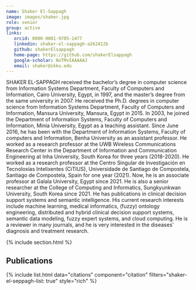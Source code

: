 ```yaml
---
name: Shaker El-Sappagh
image: images/shaker.jpg
role: senior
group: active
links:
   orcid: 0000-0001-9705-1477
   linkedin: shaker-el-sappagh-a262412b
   github: shakerElsappagh
   home-page: https://github.com/shakerElsappagh
   google-scholar: NoTMvIAAAAAJ
   email: shaker@skku.edu
---
```


SHAKER EL-SAPPAGH received the bachelor’s degree in computer science from Information Systems Department, Faculty of Computers and Information, Cairo University, Egypt, in 1997, and the master’s degree from the same university in 2007. He received the Ph.D. degrees in computer science from Information Systems Department, Faculty of Computers and Information, Mansura University, Mansura, Egypt in 2015. In 2003, he joined the Department of Information Systems, Faculty of Computers and Information, Minia University, Egypt as a teaching assistant. Since June 2016, he has been with the Department of Information Systems, Faculty of computers and Information, Benha University as an assistant professor. He worked as a research professor at the UWB Wireless Communications Research Center in the Department of Information and Communication Engineering at Inha University, South Korea for three years (2018-2020).  He worked as a research professor at the Centro Singular de Investigación en Tecnoloxías Intelixentes (CiTIUS), Universidade de Santiago de Compostela, Santiago de Compostela, Spain for one year (2021). Now, he is an associate professor at Galala University, Egypt since 2021. He is also a senior researcher at the College of Computing and Informatics, Sungkyunkwan University, South Korea since 2021. He has publications in clinical decision support systems and semantic intelligence. His current research interests include machine learning, medical informatics, (fuzzy) ontology engineering, distributed and hybrid clinical decision support systems, semantic data modeling, fuzzy expert systems, and cloud computing. He is a reviewer in many journals, and he is very interested in the diseases’ diagnosis and treatment research.


{% include section.html %}
## Publications

{% include list.html data="citations" component="citation" filters="shaker-el-seppagh-list: true" style="rich" %}